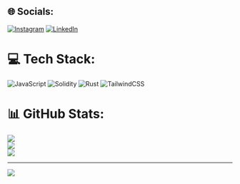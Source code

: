 
## 🌐 Socials:
[![Instagram](https://img.shields.io/badge/Instagram-%23E4405F.svg?logo=Instagram&logoColor=white)](https://instagram.com/https://instagram.com/taras_brilian?igshid=YmMyMTA2M2Y=) [![LinkedIn](https://img.shields.io/badge/LinkedIn-%230077B5.svg?logo=linkedin&logoColor=white)](https://linkedin.com/in/https://www.linkedin.com/in/singgih-brilian-b39a4525b/) 

# 💻 Tech Stack:
![JavaScript](https://img.shields.io/badge/javascript-%23323330.svg?style=for-the-badge&logo=javascript&logoColor=%23F7DF1E) ![Solidity](https://img.shields.io/badge/Solidity-%23363636.svg?style=for-the-badge&logo=solidity&logoColor=white) ![Rust](https://img.shields.io/badge/rust-%23000000.svg?style=for-the-badge&logo=rust&logoColor=white) ![TailwindCSS](https://img.shields.io/badge/tailwindcss-%2338B2AC.svg?style=for-the-badge&logo=tailwind-css&logoColor=white)
# 📊 GitHub Stats:
![](https://github-readme-stats.vercel.app/api?username=Cingihimut&theme=dracula&hide_border=false&include_all_commits=true&count_private=false)<br/>
![](https://github-readme-streak-stats.herokuapp.com/?user=Cingihimut&theme=dracula&hide_border=false)<br/>
![](https://github-readme-stats.vercel.app/api/top-langs/?username=Cingihimut&theme=dracula&hide_border=false&include_all_commits=true&count_private=false&layout=compact)

---
[![](https://visitcount.itsvg.in/api?id=Cingihimut&icon=0&color=0)](https://visitcount.itsvg.in)

<!-- Proudly created with GPRM ( https://gprm.itsvg.in ) -->
